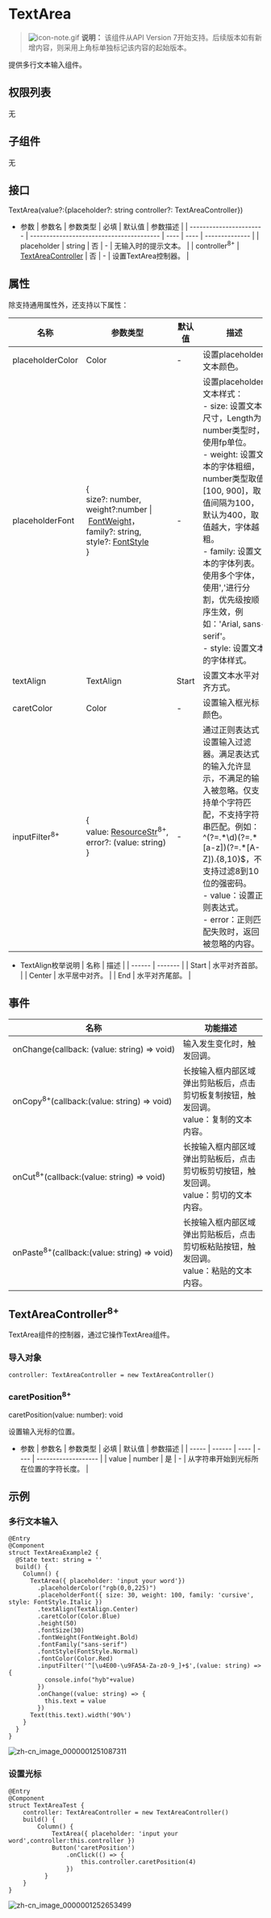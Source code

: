 # TextArea

> ![icon-note.gif](public_sys-resources/icon-note.gif) **说明：**
> 该组件从API Version 7开始支持。后续版本如有新增内容，则采用上角标单独标记该内容的起始版本。


提供多行文本输入组件。


## 权限列表

无


## 子组件

无


## 接口

TextArea(value?:{placeholder?: string controller?: TextAreaController})

- 参数
  | 参数名                     | 参数类型                                     | 必填   | 默认值  | 参数描述           |
  | ----------------------- | ---------------------------------------- | ---- | ---- | -------------- |
  | placeholder             | string                                   | 否    | -    | 无输入时的提示文本。     |
  | controller<sup>8+</sup> | [TextAreaController](#textareacontroller8) | 否    | -    | 设置TextArea控制器。 |


## 属性

除支持通用属性外，还支持以下属性：

| 名称                       | 参数类型                                     | 默认值   | 描述                                       |
| ------------------------ | ---------------------------------------- | ----- | ---------------------------------------- |
| placeholderColor         | Color                                    | -     | 设置placeholder文本颜色。                       |
| placeholderFont          | {<br/>size?:&nbsp;number,<br/>weight?:number&nbsp;\|&nbsp;[FontWeight](ts-universal-attributes-text-style.md)，<br/>family?:&nbsp;string,<br/>style?:&nbsp;[FontStyle](ts-universal-attributes-text-style.md)<br/>} | -     | 设置placeholder文本样式：<br/>-&nbsp;size:&nbsp;设置文本尺寸，Length为number类型时，使用fp单位。<br/>-&nbsp;weight:&nbsp;设置文本的字体粗细，number类型取值[100,&nbsp;900]，取值间隔为100，默认为400，取值越大，字体越粗。<br/>-&nbsp;family:&nbsp;设置文本的字体列表。使用多个字体，使用','进行分割，优先级按顺序生效，例如：'Arial,&nbsp;sans-serif'。<br/>-&nbsp;style:&nbsp;设置文本的字体样式。 |
| textAlign                | TextAlign                                | Start | 设置文本水平对齐方式。                              |
| caretColor               | Color                                    | -     | 设置输入框光标颜色。                               |
| inputFilter<sup>8+</sup> | {<br/>value:&nbsp;[ResourceStr](../../ui/ts-types.md)<sup>8+</sup>,<br/>error?:&nbsp;(value:&nbsp;string)<br/>} | -     | 通过正则表达式设置输入过滤器。满足表达式的输入允许显示，不满足的输入被忽略。仅支持单个字符匹配，不支持字符串匹配。例如：^(?=.\*\d)(?=.\*[a-z])(?=.\*[A-Z]).{8,10}$，不支持过滤8到10位的强密码。<br/>-&nbsp;value：设置正则表达式。<br/>-&nbsp;error：正则匹配失败时，返回被忽略的内容。 |

- TextAlign枚举说明
  | 名称     | 描述      |
  | ------ | ------- |
  | Start  | 水平对齐首部。 |
  | Center | 水平居中对齐。 |
  | End    | 水平对齐尾部。 |


## 事件

| 名称                                       | 功能描述                                     |
| ---------------------------------------- | ---------------------------------------- |
| onChange(callback:&nbsp;(value:&nbsp;string)&nbsp;=&gt;&nbsp;void) | 输入发生变化时，触发回调。                            |
| onCopy<sup>8+</sup>(callback:(value:&nbsp;string)&nbsp;=&gt;&nbsp;void) | 长按输入框内部区域弹出剪贴板后，点击剪切板复制按钮，触发回调。<br/>value：复制的文本内容。 |
| onCut<sup>8+</sup>(callback:(value:&nbsp;string)&nbsp;=&gt;&nbsp;void) | 长按输入框内部区域弹出剪贴板后，点击剪切板剪切按钮，触发回调。<br/>value：剪切的文本内容。 |
| onPaste<sup>8+</sup>(callback:(value:&nbsp;string)&nbsp;=&gt;&nbsp;void) | 长按输入框内部区域弹出剪贴板后，点击剪切板粘贴按钮，触发回调。<br/>value：粘贴的文本内容。 |

## TextAreaController<sup>8+</sup>

TextArea组件的控制器，通过它操作TextArea组件。

### 导入对象

```
controller: TextAreaController = new TextAreaController()

```

### caretPosition<sup>8+</sup>

caretPosition(value: number): void

设置输入光标的位置。

- 参数
  | 参数名   | 参数类型   | 必填   | 默认值  | 参数描述                |
  | ----- | ------ | ---- | ---- | ------------------- |
  | value | number | 是    | -    | 从字符串开始到光标所在位置的字符长度。 |


## 示例


### 多行文本输入

```
@Entry
@Component
struct TextAreaExample2 {
  @State text: string = ''
  build() {
    Column() {
      TextArea({ placeholder: 'input your word'})
        .placeholderColor("rgb(0,0,225)")
        .placeholderFont({ size: 30, weight: 100, family: 'cursive', style: FontStyle.Italic })
        .textAlign(TextAlign.Center)
        .caretColor(Color.Blue)
        .height(50)
        .fontSize(30)
        .fontWeight(FontWeight.Bold)
        .fontFamily("sans-serif")
        .fontStyle(FontStyle.Normal)
        .fontColor(Color.Red)
        .inputFilter('^[\u4E00-\u9FA5A-Za-z0-9_]+$',(value: string) => {
          console.info("hyb"+value)
        })
        .onChange((value: string) => {
          this.text = value
        })
      Text(this.text).width('90%')
    }
  }
}
```

![zh-cn_image_0000001251087311](figures/zh-cn_image_0000001251087311.gif)


### 设置光标

```
@Entry
@Component
struct TextAreaTest {
    controller: TextAreaController = new TextAreaController()
    build() {
        Column() {
            TextArea({ placeholder: 'input your word',controller:this.controller })
            Button('caretPosition')
                .onClick(() => {
                    this.controller.caretPosition(4)
                })
          }
    }
}
```

![zh-cn_image_0000001252653499](figures/zh-cn_image_0000001252653499.png)
